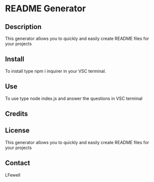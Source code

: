 # README Generator
## Description
This generator allows you to quickly and easily create README files for your projects
## Install
To install type npm i inquirer in your VSC terminal.
## Use
 To use type node index.js and answer the questions in VSC terminal
## Credits

## License
This generator allows you to quickly and easily create README files for your projects
## Contact
LFewell
